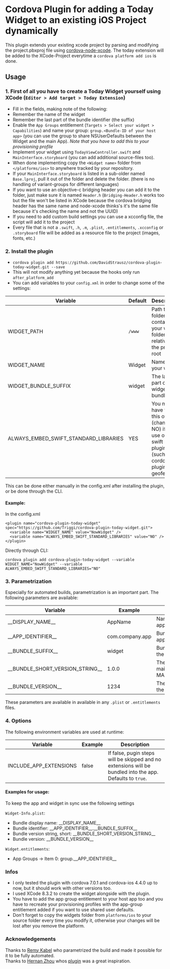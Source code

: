 # Cordova Plugin for adding a Today Widget to an existing iOS Project dynamically

This plugin extends your existing xcode project by parsing and modifying the project.pbxproj file using [cordova-node-xcode](https://github.com/apache/cordova-node-xcode). The today extension will be added to the XCode-Project everytime a `cordova platform add ios` is done.

## Usage

### 1. First of all you have to create a Today Widget yourself using XCode (`Editor > Add target > Today Extension`)

* Fill in the fields, making note of the following:
 * Remember the name of the widget
 * Remember the last part of the bundle identifier (the suffix)
* Enable the `App Groups` entitlement (`Targets > Select your widget > Capabilities`) and name your group: `group.<Bundle-ID of your host app>` (you can use the group to share NSUserDefaults between the Widget and the main App). _Note that you have to add this to your provisioning profile_
* Implement your widget using `TodayViewController.swift` and `MainInterface.storyboard` (you can add additional source-files too).
* When done implementing copy the `<Widget name>` folder from `</platforms/ios>` to anywhere tracked by your repository.
* If your `MainInterface.storyboard` is listed in a sub-older named `Base.lproj`, pull it out of the folder and delete the folder. (there is no handling of variant-groups for different languages)
* If you want to use an objective-c bridging header you can add it to the folder, just make sure it is named `Header.h` (`Bridging-Header.h` works too but the file won't be listed in XCode because the cordova bridging header has the same name and node-xcode thinks's it's the same file because it's checking the name and not the UUID)
* If you need to add custom build settings you can use a xcconfig file, the script will add it to the project
* Every file that is not a `.swift`, `.h`, `.m`, `.plist`, `.entitlements`, `.xcconfig` or `.storyboard` file will be added as a resource file to the project (images, fonts, etc.)

### 2. Install the plugin
* `cordova plugin add https://github.com/DavidStrausz/cordova-plugin-today-widget.git --save`
* This will not modify anything yet because the hooks only run `after_platform_add`
* You can add variables to your `config.xml` in order to change some of the settings:

| Variable | Default | Description |
|-|-|-|
|WIDGET_PATH| `/www` | Path to the folder that contains your widget folder relative to the project root |
|WIDGET_NAME| <Name of main project> Widget | Name of your widget |
|WIDGET_BUNDLE_SUFFIX| widget | The last part of the widget bundle id |
|ALWAYS_EMBED_SWIFT_STANDARD_LIBRARIES| YES | You might have to turn this off (change to NO) if you use other swift based plugins (such as cordova-plugin-geofence) |

This can be done either manually in the config.xml after installing the plugin, or be done through the CLI.

#### Example:

In the config.xml

```
<plugin name="cordova-plugin-today-widget" spec="https://github.com/Triggi/cordova-plugin-today-widget.git">
  <variable name="WIDGET_NAME" value="NowWidget" />
  <variable name="ALWAYS_EMBED_SWIFT_STANDARD_LIBRARIES" value="NO" />
</plugin>
```

Directly through CLI:

```
cordova plugin add cordova-plugin-today-widget --variable WIDGET_NAME="NowWidget" --variable ALWAYS_EMBED_SWIFT_STANDARD_LIBRARIES="NO"
```

### 3. Parametrization
Especially for automated builds, parametrization is an important part. The following parameters are available:

| Variable | Example | Description |
|-|-|-|
|\_\_DISPLAY_NAME__| AppName | Name of the original app |
|\_\_APP_IDENTIFIER__| com.company.app | Bundle ID of the main app |
|\_\_BUNDLE_SUFFIX__| widget | Bundle ID suffix for the widget |
|\_\_BUNDLE_SHORT_VERSION_STRING__| 1.0.0 | The version of the main app in form MAJOR.MINOR.PATCH |
|\_\_BUNDLE_VERSION__| 1234 | The build number of the main app

These parameters are available in available in any `.plist` or `.entitlements` files.

### 4. Options

The following environment variables are used at runtime:

| Variable | Example | Description |
|-|-|-|
|INCLUDE_APP_EXTENSIONS| false | If false, pugin steps will be skipped and no extensions will be bundled into the app. Defaults to `true`. |

#### Examples for usage:
To keep the app and widget in sync use the following settings

`Widget-Info.plist`:
* Bundle display name: \_\_DISPLAY_NAME__
* Bundle identifier: \_\_APP\_IDENTIFIER__.\_\_BUNDLE\_SUFFIX__
* Bundle version string, short: \_\_BUNDLE_SHORT_VERSION_STRING__
* Bundle version: \_\_BUNDLE_VERSION__

`Widget.entitlements`:
* App Groups -> Item 0: group.\_\_APP_IDENTIFIER__

### Infos
* I only tested the plugin with cordova 7.0.1 and cordova-ios 4.4.0 up to now, but it should work with other versions too.
* I used XCode 8.3.2 to create the widget alongside with the plugin.
* You have to add the app group entitlement to your host app too and you have to recreate your provisioning profiles with the app-group entitlement added if you want to use shared user defaults.
* Don't forget to copy the widgets folder from `platforms/ios` to your source folder every time you modify it, otherwise your changes will be lost after you remove the platform.

### Acknowledgements

Thanks to [Remy Kabel](https://github.com/RomanovX) who parametrized the build and made it possible for it to be fully automated.  
Thanks to [Hernan Zhou](https://github.com/LuckyKat) whos [plugin](https://github.com/LuckyKat/cordova-sticker-pack-extension) was a great inspiration.
